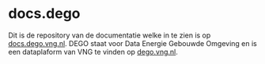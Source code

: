 # docs.dego

Dit is de repository van de documentatie welke in te zien is op [docs.dego.vng.nl](https://docs.dego.vng.nl). 
DEGO staat voor Data Energie Gebouwde Omgeving en is een dataplaform van VNG te vinden op [dego.vng.nl](https://dego.vng.nl).
